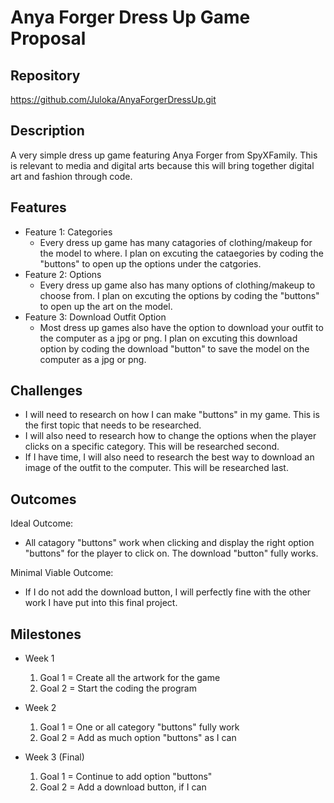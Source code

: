 # Anya Forger Dress Up Game Proposal

## Repository
https://github.com/Juloka/AnyaForgerDressUp.git

## Description
A very simple dress up game featuring Anya Forger from SpyXFamily. This is relevant to media and digital arts because this will bring together digital art and fashion through code.

## Features
- Feature 1: Categories
	- Every dress up game has many catagories of clothing/makeup for the model to where. I plan on excuting the cataegories by coding the "buttons" to open up the options under the catgories.
- Feature 2: Options
	- Every dress up game also has many options of clothing/makeup to choose from. I plan on excuting the options by coding the "buttons" to open up the art on the model.
- Feature 3: Download Outfit Option
	- Most dress up games also have the option to download your outfit to the computer as a jpg or png. I plan on excuting this download option by coding the download "button" to save the model on the computer as a jpg or png.

## Challenges
- I will need to research on how I can make "buttons" in my game. This is the first topic that needs to be researched.
- I will also need to research how to change the options when the player clicks on a specific category. This will be researched second.
- If I have time, I will also need to research the best way to download an image of the outfit to the computer. This will be researched last.

## Outcomes
Ideal Outcome:
- All catagory "buttons" work when clicking and display the right option "buttons" for the player to click on. The download "button" fully works.

Minimal Viable Outcome:
- If I do not add the download button, I will perfectly fine with the other work I have put into this final project.

## Milestones

- Week 1
  1. Goal 1 = Create all the artwork for the game
  2. Goal 2 = Start the coding the program

- Week 2
  1. Goal 1 = One or all category "buttons" fully work
  2. Goal 2 = Add as much option "buttons" as I can

- Week 3 (Final)
  1. Goal 1 = Continue to add option "buttons"
  3. Goal 2 = Add a download button, if I can
